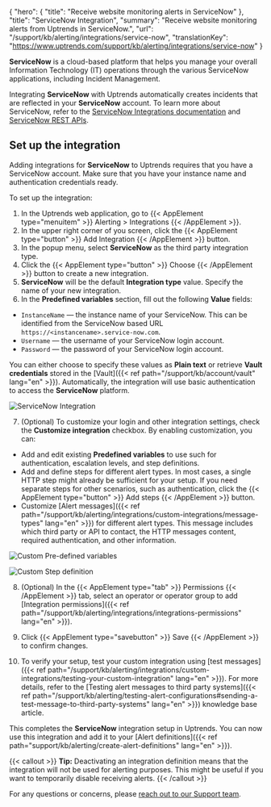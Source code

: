 {
  "hero": {
    "title": "Receive website monitoring alerts in ServiceNow"
  }, 
  "title": "ServiceNow Integration",
  "summary": "Receive website monitoring alerts from Uptrends in ServiceNow.",
  "url": "/support/kb/alerting/integrations/service-now",
  "translationKey": "https://www.uptrends.com/support/kb/alerting/integrations/service-now" 
}

**ServiceNow** is a cloud-based platform that helps you manage your overall Information Technology (IT) operations through the various ServiceNow applications, including Incident Management.

Integrating **ServiceNow** with Uptrends automatically creates incidents that are reflected in your **ServiceNow** account. To learn more about ServiceNow, refer to the [ServiceNow Integrations documentation](https://www.servicenow.com/docs/bundle/xanadu-platform-administration/page/administer/managing-data/concept/integrations.html) and [ServiceNow REST APIs](https://www.servicenow.com/docs/bundle/xanadu-api-reference/page/integrate/inbound-rest/concept/c_RESTAPI.html).

## Set up the integration

Adding integrations for **ServiceNow** to Uptrends requires that you have a ServiceNow account. Make sure that you have your instance name and authentication credentials ready.

To set up the integration:

1. In the Uptrends web application, go to {{< AppElement type="menuitem" >}} Alerting > Integrations {{< /AppElement >}}.
2. In the upper right corner of you screen, click the {{< AppElement type="button" >}} Add Integration {{< /AppElement >}} button.
3. In the popup menu, select **ServiceNow** as the third party integration type.
4. Click the {{< AppElement type="button" >}} Choose {{< /AppElement >}} button to create a new integration.
5. **ServiceNow** will be the default **Integration type** value. Specify the name of your new integration.
6. In the **Predefined variables** section, fill out the following **Value** fields:

- `InstanceName` — the instance name of your ServiceNow. This can be identified from the ServiceNow based URL `https://<instancename>.service-now.com`.
- `Username` — the username of your ServiceNow login account.
- `Password` — the password of your ServiceNow login account.

You can either choose to specify these values as **Plain text** or retrieve **Vault credentials** stored in the [Vault]({{< ref path="/support/kb/account/vault" lang="en" >}}). Automatically, the integration will use basic authentication to access the **ServiceNow** platform.

![ServiceNow Integration](/img/content/scr-service-now-integration.min.png)

7. (Optional) To customize your login and other integration settings, check the **Customize integration** checkbox. By enabling customization, you can:

- Add and edit existing **Predefined variables** to use such for authentication, escalation levels, and step definitions.
- Add and define steps for different alert types. In most cases, a single HTTP step might already be sufficient for your setup. If you need separate steps for other scenarios, such as authentication, click the {{< AppElement type="button" >}} Add steps {{< /AppElement >}} button.
- Customize [Alert messages]({{< ref path="/support/kb/alerting/integrations/custom-integrations/message-types" lang="en" >}}) for different alert types. This message includes which third party or API to contact, the HTTP messages content, required authentication, and other information.

![Custom Pre-defined variables](/img/content/scr-service-now-integration-customization.min.png)

![Custom Step definition](/img/content/scr-service-now-integration-customization-steps.min.png)

8. (Optional) In the {{< AppElement type="tab" >}} Permissions {{< /AppElement >}} tab, select an operator or operator group to add [Integration permissions]({{< ref path="/support/kb/alerting/integrations/integrations-permissions" lang="en" >}}).

9. Click {{< AppElement type="savebutton" >}} Save {{< /AppElement >}} to confirm changes.

10. To verify your setup, test your custom integration using [test messages]({{< ref path="/support/kb/alerting/integrations/custom-integrations/testing-your-custom-integration" lang="en" >}}). For more details, refer to the [Testing alert messages to third party systems]({{< ref path="/support/kb/alerting/testing-alert-configurations#sending-a-test-message-to-third-party-systems" lang="en" >}}) knowledge base article.

This completes the **ServiceNow** integration setup in Uptrends. You can now use this integration and add it to your [Alert definitions]({{< ref path="support/kb/alerting/create-alert-definitions" lang="en" >}}).

{{< callout >}}
**Tip:** Deactivating an integration definition means that the integration will not be used for alerting purposes. This might be useful if you want to temporarily disable receiving alerts.
{{< /callout >}}

For any questions or concerns, please [reach out to our Support team](/contact).
